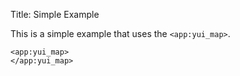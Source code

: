 Title: Simple Example

This is a simple example that uses the `<app:yui_map>`.
	
	<app:yui_map>
	</app:yui_map>
	
